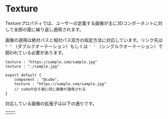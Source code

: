 # Texture

Textureプロパティでは、ユーザーの定義する画像が主に3Dコンポーネントに対して全部の面に繰り返し適用されます。

画像の適用は絶対パスと相対パス双方の指定方法に対応しています。リンク先は `" "` （ダブルクオーテーション）もしくは `' '` （シングルクオーテーション）で囲われている必要があります。

```text
texture : "https://sample.com/sample.jpg"
texture : "./sample.jpg"
```

```text
export default {
    component : "@cube",
    texture : "https://sample.com/sample.jpg"
    // cubeの全６面に同じ画像が適用される
}
```

対応している画像の拡張子は以下の通りです。

|  |  |
| :--- | :--- |
|  |  |

